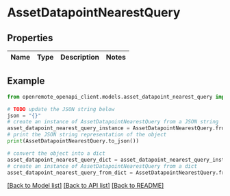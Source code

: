 # AssetDatapointNearestQuery


## Properties

Name | Type | Description | Notes
------------ | ------------- | ------------- | -------------

## Example

```python
from openremote_openapi_client.models.asset_datapoint_nearest_query import AssetDatapointNearestQuery

# TODO update the JSON string below
json = "{}"
# create an instance of AssetDatapointNearestQuery from a JSON string
asset_datapoint_nearest_query_instance = AssetDatapointNearestQuery.from_json(json)
# print the JSON string representation of the object
print(AssetDatapointNearestQuery.to_json())

# convert the object into a dict
asset_datapoint_nearest_query_dict = asset_datapoint_nearest_query_instance.to_dict()
# create an instance of AssetDatapointNearestQuery from a dict
asset_datapoint_nearest_query_from_dict = AssetDatapointNearestQuery.from_dict(asset_datapoint_nearest_query_dict)
```
[[Back to Model list]](../README.md#documentation-for-models) [[Back to API list]](../README.md#documentation-for-api-endpoints) [[Back to README]](../README.md)


